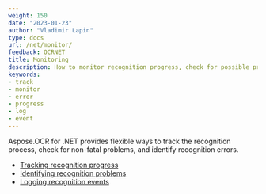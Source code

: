 ```yaml
---
weight: 150
date: "2023-01-23"
author: "Vladimir Lapin"
type: docs
url: /net/monitor/
feedback: OCRNET
title: Monitoring
description: How to monitor recognition progress, check for possible problems, and identify recognition errors.
keywords:
- track
- monitor
- error
- progress
- log
- event
---
```


Aspose.OCR for .NET provides flexible ways to track the recognition process, check for non-fatal problems, and identify recognition errors.

- [Tracking recognition progress](/ocr/net/track-progress/)
- [Identifying recognition problems](/ocr/net/identify-problems/)
- [Logging recognition events](/ocr/net/logging/)
